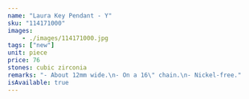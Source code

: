 ```yaml
---
name: "Laura Key Pendant - Y"
sku: "114171000"
images:
    - ./images/114171000.jpg
tags: ["new"]
unit: piece
price: 76
stones: cubic zirconia
remarks: "- About 12mm wide.\n- On a 16\" chain.\n- Nickel-free."
isAvailable: true
---
```

